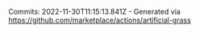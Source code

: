 Commits: 2022-11-30T11:15:13.841Z - Generated via https://github.com/marketplace/actions/artificial-grass
<br>
